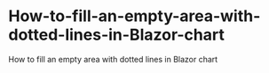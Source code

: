 # How-to-fill-an-empty-area-with-dotted-lines-in-Blazor-chart
How to fill an empty area with dotted lines in Blazor chart
